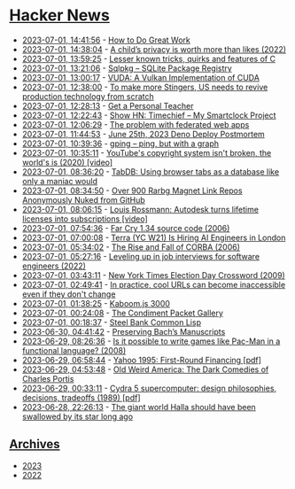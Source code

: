 # [Hacker News](https://kherrick.github.io/hacker-news/)

* [2023-07-01, 14:41:56](https://news.ycombinator.com/item?id=36550615) - [How to Do Great Work](http://paulgraham.com/greatwork.html)
* [2023-07-01, 14:38:04](https://news.ycombinator.com/item?id=36550582) - [A child’s privacy is worth more than likes (2022)](https://www.theprivacywhisperer.com/p/your-childs-privacy-is-worth-more)
* [2023-07-01, 13:59:25](https://news.ycombinator.com/item?id=36550184) - [Lesser known tricks, quirks and features of C](https://jorengarenar.github.io/blog/less-known-c)
* [2023-07-01, 13:21:06](https://news.ycombinator.com/item?id=36549808) - [Sqlpkg – SQLite Package Registry](https://sqlpkg.org/)
* [2023-07-01, 13:00:17](https://news.ycombinator.com/item?id=36549637) - [VUDA: A Vulkan Implementation of CUDA](https://github.com/jgbit/vuda)
* [2023-07-01, 12:38:00](https://news.ycombinator.com/item?id=36549466) - [To make more Stingers, US needs to revive production technology from scratch](https://www.technology.org/2023/07/01/us-wants-to-make-more-stingers-needs-to-revive-production/)
* [2023-07-01, 12:28:13](https://news.ycombinator.com/item?id=36549376) - [Get a Personal Teacher](https://sebastian.bearblog.dev/get-a-personal-teacher/)
* [2023-07-01, 12:22:43](https://news.ycombinator.com/item?id=36549324) - [Show HN: Timechief – My Smartclock Project](https://jmorrice.dev/post/timechief-july-2023-device-update/)
* [2023-07-01, 12:06:29](https://news.ycombinator.com/item?id=36549218) - [The problem with federated web apps](https://www.devever.net/~hl/webappcoupling)
* [2023-07-01, 11:44:53](https://news.ycombinator.com/item?id=36549077) - [June 25th, 2023 Deno Deploy Postmortem](https://deno.com/blog/2023-06-25-outage-post-mortem)
* [2023-07-01, 10:39:36](https://news.ycombinator.com/item?id=36548676) - [gping – ping, but with a graph](https://github.com/orf/gping)
* [2023-07-01, 10:35:11](https://news.ycombinator.com/item?id=36548657) - [YouTube's copyright system isn't broken, the world's is (2020) [video]](https://www.youtube.com/watch?v=1Jwo5qc78QU)
* [2023-07-01, 08:36:20](https://news.ycombinator.com/item?id=36548055) - [TabDB: Using browser tabs as a database like only a maniac would](https://github.com/kkuchta/tabdb)
* [2023-07-01, 08:34:50](https://news.ycombinator.com/item?id=36548052) - [Over 900 Rarbg Magnet Link Repos Anonymously Nuked from GitHub](https://torrentfreak.com/over-900-rarbg-magnet-link-repos-anonymously-nuked-from-github-230701/)
* [2023-07-01, 08:06:15](https://news.ycombinator.com/item?id=36547864) - [Louis Rossmann: Autodesk turns lifetime licenses into subscriptions [video]](https://www.youtube.com/watch?v=OHY9K8X45XA)
* [2023-07-01, 07:54:36](https://news.ycombinator.com/item?id=36547801) - [Far Cry 1.34 source code (2006)](https://archive.org/details/far-cry-1.34-complete)
* [2023-07-01, 07:00:08](https://news.ycombinator.com/item?id=36547475) - [Terra (YC W21) Is Hiring AI Engineers in London](https://www.ycombinator.com/companies/terra/jobs/0f5CP0r-ai-engineer)
* [2023-07-01, 05:34:02](https://news.ycombinator.com/item?id=36546954) - [The Rise and Fall of CORBA (2006)](https://queue.acm.org/detail.cfm?id=1142044)
* [2023-07-01, 05:27:16](https://news.ycombinator.com/item?id=36546917) - [Leveling up in job interviews for software engineers (2022)](https://phauer.com/2022/leveling-up-job-interviews/)
* [2023-07-01, 03:43:11](https://news.ycombinator.com/item?id=36546273) - [New York Times Election Day Crossword (2009)](https://www.crosswordunclued.com/2009/01/nyt-election-day-crossword.html)
* [2023-07-01, 02:49:41](https://news.ycombinator.com/item?id=36545894) - [In practice, cool URLs can become inaccessible even if they don't change](https://utcc.utoronto.ca/~cks/space/blog/web/CoolUrlsGoInaccessible)
* [2023-07-01, 01:38:25](https://news.ycombinator.com/item?id=36545357) - [Kaboom.js 3000](https://kaboomjs.com/blog/3000)
* [2023-07-01, 00:24:08](https://news.ycombinator.com/item?id=36544627) - [The Condiment Packet Gallery](https://www.condimentpacket.com/index.html?mc_cid=316bfc2409&mc_eid=03a6564312)
* [2023-07-01, 00:18:37](https://news.ycombinator.com/item?id=36544573) - [Steel Bank Common Lisp](https://www.sbcl.org)
* [2023-06-30, 04:41:42](https://news.ycombinator.com/item?id=36530569) - [Preserving Bach’s Manuscripts](https://blogs.bl.uk/collectioncare/2023/04/preserving-bachs-manuscripts.html)
* [2023-06-29, 08:26:36](https://news.ycombinator.com/item?id=36517835) - [Is it possible to write games like Pac-Man in a functional language? (2008)](https://prog21.dadgum.com/23.html)
* [2023-06-29, 06:58:44](https://news.ycombinator.com/item?id=36517280) - [Yahoo 1995: First-Round Financing [pdf]](https://web.stanford.edu/class/e145/2007_fall/materials/Yahoo_1995_STVPCase.pdf)
* [2023-06-29, 04:53:48](https://news.ycombinator.com/item?id=36516444) - [Old Weird America: The Dark Comedies of Charles Portis](https://thepointmag.com/criticism/old-weird-america/)
* [2023-06-29, 00:33:11](https://news.ycombinator.com/item?id=36514772) - [Cydra 5 supercomputer: design philosophies, decisions, tradeoffs (1989) [pdf]](https://www.ece.rutgers.edu/~yyzhang/fall10/reading/cydra-5-vliw.pdf)
* [2023-06-28, 22:26:13](https://news.ycombinator.com/item?id=36513496) - [The giant world Halla should have been swallowed by its star long ago](https://www.nytimes.com/2023/06/28/science/planet-star-halla-beakdu.html)

## [Archives](archives/index.md)

* [2023](archives/2023/index.md)
* [2022](archives/2022/index.md)
